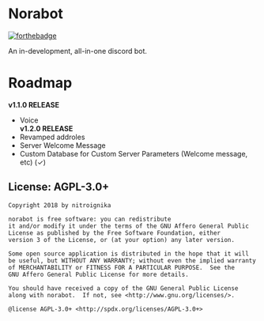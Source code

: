 # Norabot

[![forthebadge](https://forthebadge.com/images/badges/made-with-javascript.svg)](https://forthebadge.com)

An in-development, all-in-one discord bot.

# Roadmap
   **v1.1.0 RELEASE**
 - Voice </br>
   **v1.2.0 RELEASE**
 - Revamped addroles
 - Server Welcome Message </br>
 - Custom Database for Custom Server Parameters (Welcome message, etc) (✓) </br>

## License: AGPL-3.0+

```
Copyright 2018 by nitroignika

norabot is free software: you can redistribute
it and/or modify it under the terms of the GNU Affero General Public
License as published by the Free Software Foundation, either
version 3 of the License, or (at your option) any later version.

Some open source application is distributed in the hope that it will
be useful, but WITHOUT ANY WARRANTY; without even the implied warranty
of MERCHANTABILITY or FITNESS FOR A PARTICULAR PURPOSE.  See the
GNU Affero General Public License for more details.

You should have received a copy of the GNU General Public License
along with norabot.  If not, see <http://www.gnu.org/licenses/>.

@license AGPL-3.0+ <http://spdx.org/licenses/AGPL-3.0+>
```
